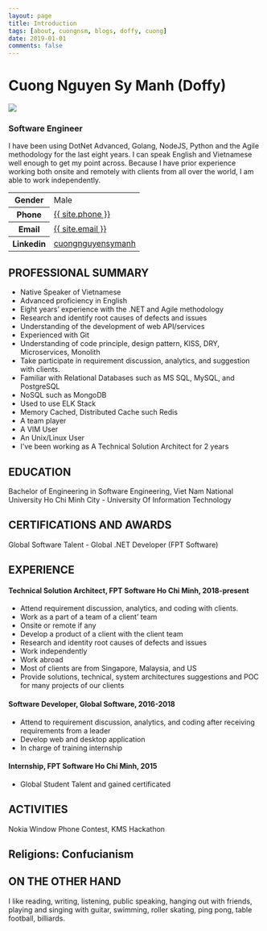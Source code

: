 ```yaml
---
layout: page
title: Introduction
tags: [about, cuongnsm, blogs, doffy, cuong]
date: 2019-01-01
comments: false
---
```


# Cuong Nguyen Sy Manh (Doffy)

<img src="{{ site.profile.avatar }}" class="img zoombtn animated rotateIn" id="myavatar">

### Software Engineer

I have been using DotNet Advanced, Golang, NodeJS, Python and the Agile methodology for the last eight years.
I can speak English and Vietnamese well enough to get my point across.
Because I have prior experience working both onsite and remotely with clients from all over the world, I am able to work independently.

<table>
    <tr>
        <th>Gender</th> <td>	Male </td> 
    </tr>
    <tr>
        <th>Phone</th><td><a href="tel:{{site.phone}}">{{ site.phone }}</a></td>
    </tr>
    <tr>
        <th>Email</th><td><a href="mailto: {{ site.email}}">{{ site.email }}</a></td>
    </tr>
    <tr>
        <th>Linkedin</th><td><a  href="http://linkedin.com/in/{{ site.linkedin }}" target="_blank">cuongnguyensymanh</a></td>
    </tr>
</table>

## PROFESSIONAL SUMMARY

<ul>
    <li>	Native Speaker of Vietnamese</li>
    <li>	Advanced proficiency in English</li>
    <li>	Eight years’ experience with the .NET and Agile methodology</li>
    <li>	Research and identify root causes of defects and issues</li>
    <li>	Understanding of the development of web API/services</li>
    <li>	Experienced with Git</li>
    <li>	Understanding of code principle, design pattern, KISS, DRY,
    Microservices, Monolith</li>
    <li>	Take participate in requirement discussion, analytics, and suggestion with clients.</li>
    <li>	Familiar with Relational Databases such as MS SQL, MySQL, and
    PostgreSQL </li>
    <li>    NoSQL such as MongoDB
    <li>    Used to use ELK Stack </li>
    <li>    Memory Cached, Distributed Cache such Redis</li>
    <li>    A team player </li>
    <li>    A VIM User </li>
    <li>    An Unix/Linux User </li>
    <li>    I've been working as A Technical Solution Architect for 2 years </li>

</ul>

## EDUCATION

Bachelor of Engineering in Software Engineering, Viet Nam National University Ho Chi Minh City - University Of Information Technology

## CERTIFICATIONS AND AWARDS

Global Software Talent - Global .NET Developer (FPT Software)

## EXPERIENCE

#### Technical Solution Architect, FPT Software Ho Chi Minh, 2018-present

-   Attend requirement discussion, analytics, and coding with clients.
-   Work as a part of a team of a client’ team
-   Onsite or remote if any
-   Develop a product of a client with the client team
-   Research and identity root causes of defects and issues
-   Work independently
-   Work abroad
-   Most of clients are from Singapore, Malaysia, and US
-   Provide solutions, technical, system architectures suggestions and POC for many projects of our
    clients

#### Software Developer, Global Software, 2016-2018

-   Attend to requirement discussion, analytics, and coding after receiving requirements from a leader
-   Develop web and desktop application
-   In charge of training internship

#### Internship, FPT Software Ho Chi Minh, 2015

-   Global Student Talent and gained certificated

## ACTIVITIES

Nokia Window Phone Contest, KMS Hackathon

## Religions: Confucianism

## ON THE OTHER HAND

I like reading, writing, listening, public speaking, hanging out with friends, playing and singing with guitar, swimming, roller skating, ping pong, table football, billiards.
<br>
